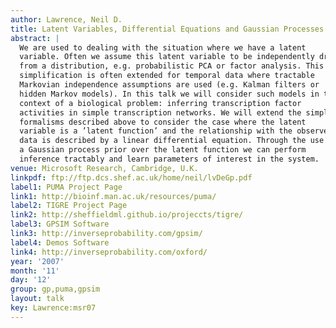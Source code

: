 ```yaml
---
author: Lawrence, Neil D.
title: Latent Variables, Differential Equations and Gaussian Processes
abstract: |
  We are used to dealing with the situation where we have a latent
  variable. Often we assume this latent variable to be independently drawn
  from a distribution, e.g. probabilistic PCA or factor analysis. This
  simplification is often extended for temporal data where tractable
  Markovian independence assumptions are used (e.g. Kalman filters or
  hidden Markov models). In this talk we will consider such models in the
  context of a biological problem: inferring transcription factor
  activities in simple transcription networks. We will extend the simpler
  formalisms described above to consider the case where the latent
  variable is a ’latent function’ and the relationship with the observed
  data is described by a linear differential equation. Through the use of
  a Gaussian process prior over the latent function we can perform
  inference tractably and learn parameters of interest in the system.
venue: Microsoft Research, Cambridge, U.K.
linkpdf: ftp://ftp.dcs.shef.ac.uk/home/neil/lvDeGp.pdf
label1: PUMA Project Page
link1: http://bioinf.man.ac.uk/resources/puma/
label2: TIGRE Project Page
link2: http://sheffieldml.github.io/projeccts/tigre/
label3: GPSIM Software
link3: http://inverseprobability.com/gpsim/
label4: Demos Software
link4: http://inverseprobability.com/oxford/
year: '2007'
month: '11'
day: '12'
group: gp,puma,gpsim
layout: talk
key: Lawrence:msr07
---
```

